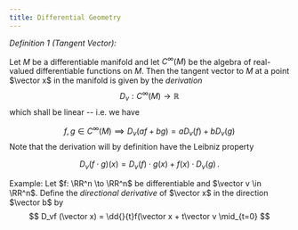 ```yaml
---
title: Differential Geometry
---
```


*Definition 1 (Tangent Vector):*

Let $M$ be a differentiable manifold and let $C^\infty(M)$ be the algebra of real-valued differentiable functions on $M$. 
Then the tangent vector to $M$ at a point $\vector x$ in the manifold is given by the *derivation* 
$$
D_{v}: C^\infty (M)\rightarrow {\mathbb  {R}}
$$ 
which shall be linear -- i.e. we have

$$
f,g \in C^\infty(M) \implies D_{v}(af+bg)=aD_{v}(f)+bD_{v}(g)
$$
Note that the derivation will by definition have the Leibniz property

$$ 
{\displaystyle D_{v}(f\cdot g)(x) =D_{v}(f)\cdot g(x)+f(x)\cdot D_{v}(g)\,.}
$$


Example: 
Let $f: \RR^n \to \RR^n$ be differentiable and $\vector v \in \RR^n$. Define the *directional derivative* of $\vector x$ in the direction $\vector b$ by
$$
D_vf (\vector x) = \dd{}{t}f(\vector x + t\vector v \mid_{t=0}
$$